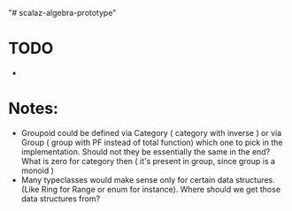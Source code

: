 "# scalaz-algebra-prototype" 

# TODO
-

# Notes:

- Groupoid could be defined via Category ( category with inverse ) or via Group ( group with PF instead of total function)
    which one to pick in the implementation. Should not they be essentially the same in the end?
    What is zero for category then ( it's present in group, since group is a monoid )
- Many typeclasses would make sense only for certain data structures. (Like Ring for Range or enum for instance).
    Where should we get those data structures from?